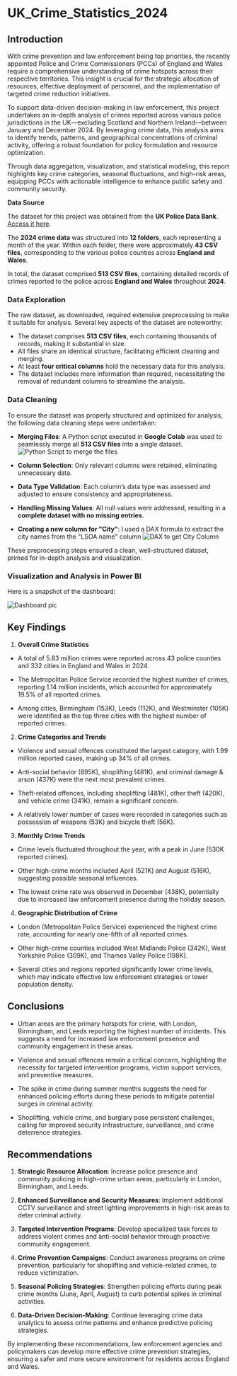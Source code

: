 # UK_Crime_Statistics_2024

## **Introduction**  

With crime prevention and law enforcement being top priorities, the recently appointed Police and Crime Commissioners (PCCs) of England and Wales require a comprehensive understanding of crime hotspots across their respective territories. This insight is crucial for the strategic allocation of resources, effective deployment of personnel, and the implementation of targeted crime reduction initiatives.  

To support data-driven decision-making in law enforcement, this project undertakes an in-depth analysis of crimes reported across various police jurisdictions in the UK—excluding Scotland and Northern Ireland—between January and December 2024. By leveraging crime data, this analysis aims to identify trends, patterns, and geographical concentrations of criminal activity, offering a robust foundation for policy formulation and resource optimization.  

Through data aggregation, visualization, and statistical modeling, this report highlights key crime categories, seasonal fluctuations, and high-risk areas, equipping PCCs with actionable intelligence to enhance public safety and community security.

**Data Source**

The dataset for this project was obtained from the **UK Police Data Bank**. [Access it here](https://data.police.uk/data/).  

The **2024 crime data** was structured into **12 folders**, each representing a month of the year. Within each folder, there were approximately **43 CSV files**, corresponding to the various police counties across **England and Wales**.  

In total, the dataset comprised **513 CSV files**, containing detailed records of crimes reported to the police across **England and Wales** throughout **2024**.

### **Data Exploration**  

The raw dataset, as downloaded, required extensive preprocessing to make it suitable for analysis. Several key aspects of the dataset are noteworthy:  

- The dataset comprises **513 CSV files**, each containing thousands of records, making it substantial in size.  
- All files share an identical structure, facilitating efficient cleaning and merging.  
- At least **four critical columns** hold the necessary data for this analysis.  
- The dataset includes more information than required, necessitating the removal of redundant columns to streamline the analysis.  

### **Data Cleaning**  

To ensure the dataset was properly structured and optimized for analysis, the following data cleaning steps were undertaken:  

- **Merging Files**: A Python script executed in **Google Colab** was used to seamlessly merge all **513 CSV files** into a single dataset.
![Python Script to merge the files](https://github.com/user-attachments/assets/bc0693ae-5f41-4b9e-9143-4f6b28d2dbfb)

- **Column Selection**: Only relevant columns were retained, eliminating unnecessary data.  
- **Data Type Validation**: Each column’s data type was assessed and adjusted to ensure consistency and appropriateness.  
- **Handling Missing Values**: All null values were addressed, resulting in a **complete dataset with no missing entries**.
- **Creating a new column for "City"**: I used a DAX formula to extract the city names from the "LSOA name" column
![DAX to get City Column](https://github.com/user-attachments/assets/ffad8441-ceca-4ad7-bc7d-08d59c91478f)

These preprocessing steps ensured a clean, well-structured dataset, primed for in-depth analysis and visualization.

### **Visualization and Analysis in Power BI**

Here is a snapshot of the dashboard:

![Dashboard pic](https://github.com/user-attachments/assets/ef836488-2a3a-463e-9284-60ed34f35828)


## **Key Findings**

1. **Overall Crime Statistics**

- A total of 5.83 million crimes were reported across 43 police counties and 332 cities in England and Wales in 2024.

- The Metropolitan Police Service recorded the highest number of crimes, reporting 1.14 million incidents, which accounted for approximately 19.5% of all reported crimes.

- Among cities, Birmingham (153K), Leeds (112K), and Westminster (105K) were identified as the top three cities with the highest number of reported crimes.

2. **Crime Categories and Trends**

- Violence and sexual offences constituted the largest category, with 1.99 million reported cases, making up 34% of all crimes.

- Anti-social behavior (895K), shoplifting (481K), and criminal damage & arson (437K) were the next most prevalent crimes.

- Theft-related offences, including shoplifting (481K), other theft (420K), and vehicle crime (341K), remain a significant concern.

- A relatively lower number of cases were recorded in categories such as possession of weapons (53K) and bicycle theft (56K).

3. **Monthly Crime Trends**

- Crime levels fluctuated throughout the year, with a peak in June (530K reported crimes).

- Other high-crime months included April (521K) and August (516K), suggesting possible seasonal influences.

- The lowest crime rate was observed in December (438K), potentially due to increased law enforcement presence during the holiday season.

4. **Geographic Distribution of Crime**

- London (Metropolitan Police Service) experienced the highest crime rate, accounting for nearly one-fifth of all reported crimes.

- Other high-crime counties included West Midlands Police (342K), West Yorkshire Police (309K), and Thames Valley Police (198K).

- Several cities and regions reported significantly lower crime levels, which may indicate effective law enforcement strategies or lower population density.

## **Conclusions**

- Urban areas are the primary hotspots for crime, with London, Birmingham, and Leeds reporting the highest number of incidents. This suggests a need for increased law enforcement presence and community engagement in these areas.

- Violence and sexual offences remain a critical concern, highlighting the necessity for targeted intervention programs, victim support services, and preventive measures.

- The spike in crime during summer months suggests the need for enhanced policing efforts during these periods to mitigate potential surges in criminal activity.

- Shoplifting, vehicle crime, and burglary pose persistent challenges, calling for improved security infrastructure, surveillance, and crime deterrence strategies.

## **Recommendations**

1. **Strategic Resource Allocation**: Increase police presence and community policing in high-crime urban areas, particularly in London, Birmingham, and Leeds.

2. **Enhanced Surveillance and Security Measures**: Implement additional CCTV surveillance and street lighting improvements in high-risk areas to deter criminal activity.

3. **Targeted Intervention Programs**: Develop specialized task forces to address violent crimes and anti-social behavior through proactive community engagement.

4. **Crime Prevention Campaigns**: Conduct awareness programs on crime prevention, particularly for shoplifting and vehicle-related crimes, to reduce victimization.

5. **Seasonal Policing Strategies**: Strengthen policing efforts during peak crime months (June, April, August) to curb potential spikes in criminal activities.

6. **Data-Driven Decision-Making**: Continue leveraging crime data analytics to assess crime patterns and enhance predictive policing strategies.

By implementing these recommendations, law enforcement agencies and policymakers can develop more effective crime prevention strategies, ensuring a safer and more secure environment for residents across England and Wales.
